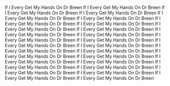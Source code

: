 If I Every Get My Hands On Dr Breen If I Every Get My Hands On Dr Breen If I Every Get My Hands On Dr Breen If I Every Get My Hands On Dr Breen If I Every Get My Hands On Dr Breen If I Every Get My Hands On Dr Breen If I Every Get My Hands On Dr Breen If I Every Get My Hands On Dr Breen If I Every Get My Hands On Dr Breen If I Every Get My Hands On Dr Breen If I Every Get My Hands On Dr Breen If I Every Get My Hands On Dr Breen If I Every Get My Hands On Dr Breen If I Every Get My Hands On Dr Breen If I Every Get My Hands On Dr Breen If I Every Get My Hands On Dr Breen If I Every Get My Hands On Dr Breen If I Every Get My Hands On Dr Breen If I Every Get My Hands On Dr Breen If I Every Get My Hands On Dr Breen If I Every Get My Hands On Dr Breen If I Every Get My Hands On Dr Breen If I Every Get My Hands On Dr Breen If I Every Get My Hands On Dr Breen If I Every Get My Hands On Dr Breen If I Every Get My Hands On Dr Breen If I Every Get My Hands On Dr Breen If I Every Get My Hands On Dr Breen 
